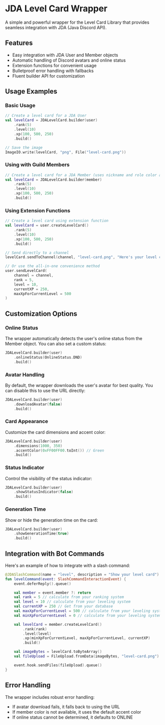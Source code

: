 # JDA Level Card Wrapper

A simple and powerful wrapper for the Level Card Library that provides seamless integration with JDA (Java Discord API).

## Features

- Easy integration with JDA User and Member objects
- Automatic handling of Discord avatars and online status
- Extension functions for convenient usage
- Bulletproof error handling with fallbacks
- Fluent builder API for customization

## Usage Examples

### Basic Usage

```kotlin
// Create a level card for a JDA User
val levelCard = JDALevelCard.builder(user)
    .rank(5)
    .level(10)
    .xp(100, 500, 250)
    .build()

// Save the image
ImageIO.write(levelCard, "png", File("level-card.png"))
```

### Using with Guild Members

```kotlin
// Create a level card for a JDA Member (uses nickname and role color automatically)
val levelCard = JDALevelCard.builder(member)
    .rank(5)
    .level(10)
    .xp(100, 500, 250)
    .build()
```

### Using Extension Functions

```kotlin
// Create a level card using extension function
val levelCard = user.createLevelCard()
    .rank(5)
    .level(10)
    .xp(100, 500, 250)
    .build()

// Send directly to a channel
levelCard.sendToChannel(channel, "level-card.png", "Here's your level card!")

// Or use the all-in-one convenience method
user.sendLevelCard(
    channel = channel,
    rank = 5,
    level = 10,
    currentXP = 250,
    maxXpForCurrentLevel = 500
)
```

## Customization Options

### Online Status

The wrapper automatically detects the user's online status from the Member object. You can also set a custom status:

```kotlin
JDALevelCard.builder(user)
    .onlineStatus(OnlineStatus.DND)
    .build()
```

### Avatar Handling

By default, the wrapper downloads the user's avatar for best quality. You can disable this to use the URL directly:

```kotlin
JDALevelCard.builder(user)
    .downloadAvatar(false)
    .build()
```

### Card Appearance

Customize the card dimensions and accent color:

```kotlin
JDALevelCard.builder(user)
    .dimensions(1000, 350)
    .accentColor(0xFF00FF00.toInt()) // Green
    .build()
```

### Status Indicator

Control the visibility of the status indicator:

```kotlin
JDALevelCard.builder(user)
    .showStatusIndicator(false)
    .build()
```

### Generation Time

Show or hide the generation time on the card:

```kotlin
JDALevelCard.builder(user)
    .showGenerationTime(true)
    .build()
```

## Integration with Bot Commands

Here's an example of how to integrate with a slash command:

```kotlin
@JDASlashCommand(name = "level", description = "Show your level card")
fun levelCommand(event: SlashCommandInteractionEvent) {
    event.deferReply().queue()

    val member = event.member ?: return
    val rank = 5 // calculate from your ranking system
    val level = 10 // calculate from your leveling system
    val currentXP = 250 // Get from your database
    val maxXpForCurrentLevel = 500 // calculate from your leveling system
    val minXpForCurrentLevel = 0 // calculate from your leveling system

    val levelCard = member.createLevelCard()
        .rank(rank)
        .level(level)
        .xp(minXpForCurrentLevel, maxXpForCurrentLevel, currentXP)
        .build()

    val imageBytes = levelCard.toByteArray()
    val fileUpload = FileUpload.fromData(imageBytes, "level-card.png")

    event.hook.sendFiles(fileUpload).queue()
}
```

## Error Handling

The wrapper includes robust error handling:

- If avatar download fails, it falls back to using the URL
- If member color is not available, it uses the default accent color
- If online status cannot be determined, it defaults to ONLINE
